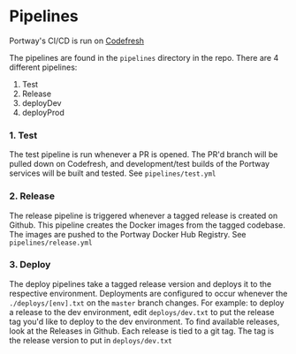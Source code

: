 # Pipelines

Portway's CI/CD is run on [Codefresh](https://codefresh.io)

The pipelines are found in the `pipelines` directory in the repo. There are 4 different pipelines:
1. Test
1. Release
1. deployDev
1. deployProd

### 1. Test

The test pipeline is run whenever a PR is opened. The PR'd branch will be pulled down on Codefresh, and development/test builds of the Portway services will be built and tested. See `pipelines/test.yml`

### 2. Release

The release pipeline is triggered whenever a tagged release is created on Github. This pipeline creates the Docker images from the tagged codebase. The images are pushed to the Portway Docker Hub Registry. See `pipelines/release.yml`

### 3. Deploy

The deploy pipelines take a tagged release version and deploys it to the respective environment. Deployments are configured to occur whenever the `./deploys/[env].txt` on the `master` branch changes. For example: to deploy a release to the dev environment, edit `deploys/dev.txt` to put the release tag you'd like to deploy to the dev environment. To find available releases, look at the Releases in Github. Each release is tied to a git tag. The tag is the release version to put in `deploys/dev.txt`
